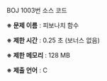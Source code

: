 BOJ 1003번 소스 코드

<b>※ 문제 이름</b> : 피보나치 함수

<b>※ 제한 시간</b> : 0.25 초 (보너스 없음)

<b>※ 제한 메모리</b> : 128 MB

<b>※ 제출 언어</b> : C